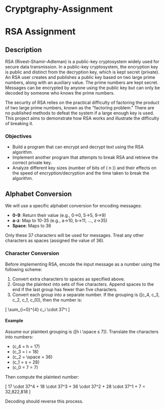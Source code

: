 # Cryptgraphy-Assignment

# RSA Assignment

## Description

RSA (Rivest–Shamir–Adleman) is a public-key cryptosystem widely used for secure data transmission. In a public-key cryptosystem, the encryption key is public and distinct from the decryption key, which is kept secret (private). An RSA user creates and publishes a public key based on two large prime numbers, along with an auxiliary value. The prime numbers are kept secret. Messages can be encrypted by anyone using the public key but can only be decoded by someone who knows the prime numbers. 

The security of RSA relies on the practical difficulty of factoring the product of two large prime numbers, known as the "factoring problem." There are no published methods to defeat the system if a large enough key is used. This project aims to demonstrate how RSA works and illustrate the difficulty of breaking it.

### Objectives

- Build a program that can encrypt and decrypt text using the RSA algorithm.
- Implement another program that attempts to break RSA and retrieve the correct private key.
- Analyze different key sizes (number of bits of \( n \)) and their effects on the speed of encryption/decryption and the time taken to break the algorithm.

## Alphabet Conversion

We will use a specific alphabet conversion for encoding messages:
- **0-9**: Return their value (e.g., 0→0, 5→5, 9→9)
- **a-z**: Map to 10-35 (e.g., a→10, b→11, ..., z→35)
- **Space**: Maps to 36

Only these 37 characters will be used for messages. Treat any other characters as spaces (assigned the value of 36).

### Character Conversion

Before implementing RSA, encode the input message as a number using the following scheme:
1. Convert extra characters to spaces as specified above.
2. Group the plaintext into sets of five characters. Append spaces to the end if the last group has fewer than five characters.
3. Convert each group into a separate number. If the grouping is \([c_4, c_3, c_2, c_1, c_0]\), then the number is:

\[ \sum_{i=0}^{4} c_i \cdot 37^i \]

#### Example

Assume our plaintext grouping is \([h i \space s 7]\). Translate the characters into numbers:
- \(c_4 = h = 17\)
- \(c_3 = i = 18\)
- \(c_2 = \space = 36\)
- \(c_1 = s = 28\)
- \(c_0 = 7 = 7\)

Then compute the plaintext number:

\[ 17 \cdot 37^4 + 18 \cdot 37^3 + 36 \cdot 37^2 + 28 \cdot 37^1 + 7 = 32,822,818 \]

Decoding should reverse this process.
